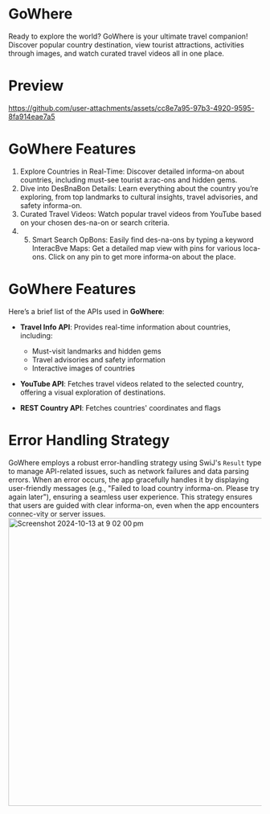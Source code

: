 # GoWhere
Ready to explore the world? GoWhere is your ultimate travel companion! Discover popular country destination, view tourist attractions, activities through images, and watch curated travel videos all in one place.
# Preview
https://github.com/user-attachments/assets/cc8e7a95-97b3-4920-9595-8fa914eae7a5

# GoWhere Features
1. Explore Countries in Real-Time: Discover detailed informa-on about countries, including
must-see tourist a:rac-ons and hidden gems.
2. Dive into DesBnaBon Details: Learn everything about the country you’re exploring, from top
landmarks to cultural insights, travel advisories, and safety informa-on.
3. Curated Travel Videos: Watch popular travel videos from YouTube based on your chosen
des-na-on or search criteria.
4. 5. Smart Search OpBons: Easily find des-na-ons by typing a keyword
InteracBve Maps: Get a detailed map view with pins for various loca-ons. Click on any pin to
get more informa-on about the place.

# GoWhere Features
Here’s a brief list of the APIs used in **GoWhere**:
- **Travel Info API**: Provides real-time information about countries, including:
  - Must-visit landmarks and hidden gems 
  - Travel advisories and safety information
  - Interactive images of countries 

- **YouTube API**: Fetches travel videos related to the selected country, offering a visual exploration of destinations.
- **REST Country API**: Fetches countries' coordinates and flags


# Error Handling Strategy
GoWhere employs a robust error-handling strategy using SwiJ's `Result` type to manage API-related issues, such as network failures and data parsing errors. When an error occurs, the app gracefully handles it by displaying user-friendly messages (e.g., "Failed to load country informa-on. Please try again later"), ensuring a seamless user experience. This strategy ensures that users are guided with clear informa-on, even when the app encounters connec-vity or server issues.
<img width="573" alt="Screenshot 2024-10-13 at 9 02 00 pm" src="https://github.com/user-attachments/assets/ee31e24a-bdf3-4bca-af67-ccd460d06d5f">


